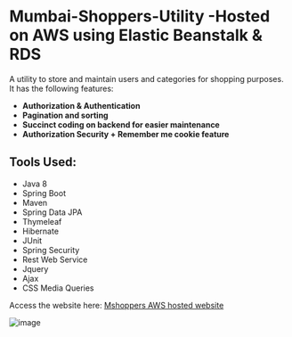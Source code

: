 # Mumbai-Shoppers-Utility -Hosted on **AWS** using Elastic Beanstalk & RDS
A utility to store and maintain users and categories for shopping purposes. It has the following features:

* **Authorization  & Authentication**
* **Pagination and sorting**
* **Succinct  coding on backend for easier maintenance**
* **Authorization Security + Remember me cookie feature**

## Tools Used:

* Java 8
* Spring Boot
* Maven
* Spring Data JPA
* Thymeleaf
* Hibernate
* JUnit
* Spring Security
* Rest Web Service
* Jquery
* Ajax
* CSS Media Queries

Access the website here: [Mshoppers AWS hosted website](http://mshoppers-env.eba-khhgzqpn.ap-south-1.elasticbeanstalk.com/MshoppersAdmin)

![image](https://user-images.githubusercontent.com/26666327/203265579-33cf754f-d714-40cf-9561-3e2aee46365d.png)


